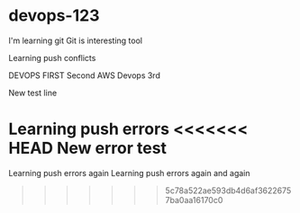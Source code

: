 # devops-123
I'm learning git
Git is interesting tool

Learning push conflicts

DEVOPS FIRST
Second AWS
Devops 3rd

New test line

Learning push errors
<<<<<<< HEAD
New error test
=======
Learning push errors again
Learning push errors again and again
>>>>>>> 5c78a522ae593db4d6af36226757ba0aa16170c0
